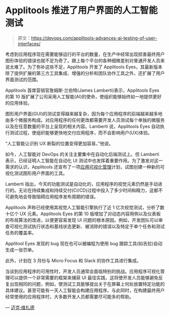 # Applitools 推进了用户界面的人工智能测试

> 原文：<https://devops.com/applitools-advances-ai-testing-of-user-interfaces/>

考虑到应用程序现在需要能够运行的平台的数量，在生产中经常出现损害最终用户图形体验的错误也就不足为奇了。跟上每个平台的各种细微差别对普通开发人员来说太难了。为了弥补这些不足，Applitools 开发了 Applitools Eyes，其最新版本除了提供扩展的第三方工具集成、增强的分析和团队协作工具之外，还扩展了用户界面测试的范围。

Applitools 首席营销官詹姆斯·兰伯特(James Lamberti)表示，Applitools Eyes 的第 10 版扩展了公司采用人工智能(AI)的使命，使组织能够始终如一地提供更好的应用体验。

图形用户界面(GUI)的测试变得越来越复杂，因为每个应用程序的前端越来越多地由多个微服务构成。对应用程序的任何更改都需要开发人员测试每个单独的微服务以及在任意数量的平台上呈现的相关内容。Lamberti 说，Applitools Eyes 自动执行测试过程，使组织能够更快地交付应用程序，而不会影响用户(UX)体验。

“人工智能让识别 UX 断裂的位置变得更加容易，”他说。

如今，人工智能对 DevOps 的关注主要集中在自动化后端测试上。但 Lamberti 表示，已经证明人工智能在自动化 UI 测试中也发挥着重要作用。为了激发对这一需求的认识，Applitools 还宣布了一项[应用可视化管理](https://www.prnewswire.com/news-releases/applitools-introduces-application-visual-management-category-avm-for-automated-management-of-all-visual-aspects-of-application-delivery-300597931.html)计划，试图创建一种新的可视化测试图形用户界面的工具。

Lamberti 指出，今天的功能测试是自动化的，应用程序的视觉元素仍然是手动进行的。无论在持续集成和持续交付(CI/CD)过程中投入了多少时间和精力，这都不可避免地会导致阻碍应用程序发布周期的错误。

Applitools 声称已经使用其视觉人工智能引擎执行了近 1 亿次视觉测试，分析了数十亿个 UX 元素。Applitools Eyes 的第 10 版增加了对动态内容用例以及仪表板的布局算法的改进，以便更容易发现 UI 问题的根本原因。例如，开发团队可以审查可视化测试执行状态和基线状态更新、被消除的错误以及特定于单个任务和测试任务的覆盖率。

Applitool Eyes 发现的 bug 现在也可以被编程为使用 bug 跟踪工具(如吉拉)自动生成一张罚单。

此外，计划在 3 月份与 Micro Focus 和 Slack 的协作工具进行集成。

当谈到应用程序的可用性时，开发人员通常会面临特别的挑战。应用程序可视化管理可以提供一个非常需要的框架来捕获 UI 最佳实践，这将使开发人员能够避免反复出现相同的问题，例如，使测试工具能够提出关于在屏幕上何处放置特定功能的具体建议。甚至可能有一天人工智能会构建应用程序。与此同时，在构建最终用户经常使用的应用程序时，大多数开发人员都需要尽可能多的帮助。

— [迈克·维扎德](https://devops.com/author/mike-vizard/)